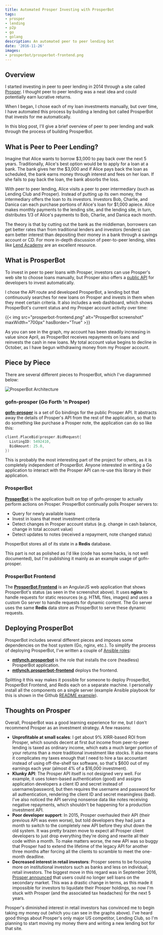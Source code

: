 ```yaml
---
title: Automated Prosper Investing with ProsperBot
tags:
- prosper
- lending
- p2p
- go
- golang
description: An automated peer to peer lending bot
date: '2016-11-26'
images:
- prosperbot/prosperbot-frontend.png
---
```


## Overview

I started investing in peer to peer lending in 2014 through a site called [Prosper](https://www.prosper.com/). I thought peer to peer lending was a neat idea and could potentially earn lucrative returns.

When I began, I chose each of my loan investments manually, but over time, I have automated this process by building a lending bot called ProsperBot that invests for me automatically.

In this blog post, I'll give a brief overview of peer to peer lending and walk through the process of building ProsperBot.

## What is Peer to Peer Lending?

Imagine that Alice wants to borrow $3,000 to pay back over the next 5 years. Traditionally, Alice's best option would be to apply for a loan at a bank. The bank gives her the $3,000 and if Alice pays back the loan as scheduled, the bank earns money through interest and fees on her loan. If she fails to pay back the loan, the bank absorbs the loss.

With peer to peer lending, Alice visits a peer to peer intermediary (such as Lending Club and Prosper). Instead of putting up its own money, the intermediary offers the loan to its investors. Investors Bob, Charlie, and Danica can each purchase portions of Alice's loan for $1,000 apiece. Alice makes monthly payments to the lending site, and the lending site, in turn, distributes 1/3 of Alice's payments to Bob, Charlie, and Danica each month.

The theory is that by cutting out the bank as the middleman, borrowers can get better rates than from traditional lenders and investors (lenders) can earn better interest than depositing their money in a bank through a savings account or CD. For more in-depth discussion of peer-to-peer lending, sites like [Lend Academy](http://www.lendacademy.com/) are an excellent resource.

## What is ProsperBot

To invest in peer to peer loans with Prosper, investors can use Prosper's web site to choose loans manually, but Prosper also offers a [public API](https://developers.prosper.com/) for developers to invest automatically.

I chose the API route and developed ProsperBot, a lending bot that continuously searches for new loans on Prosper and invests in them when they meet certain criteria. It also includes a web dashboard, which shows ProsperBot's current status and my Prosper account activity over time:

{{< img src="prosperbot-frontend.png" alt="ProsperBot screenshot" maxWidth="700px" hasBorder="True" >}}

As you can see in the graph, my account has been steadily increasing in value since April, as ProsperBot receives repayments on loans and reinvests the cash in new loans. My total account value begins to decline in October, as I have begun withdrawing money from my Prosper account.

## Piece by Piece

There are several different pieces to ProsperBot, which I've diagrammed below:

![ProsperBot Architecture](https://docs.google.com/drawings/d/1QMUzdufLQ5Ks3TOvmNd0ScuRk0U4QfxewHvXcQtSfnI/pub?w=1056&amp;h=784)

### gofn-prosper (Go Forth 'n Prosper)

**[gofn-prosper](https://github.com/mtlynch/gofn-prosper)** is a set of Go bindings for the public Prosper API. It abstracts away the details of Prosper's API from the rest of the application, so that to do something like purchase a Prosper note, the application can do so like this:

```go
client.PlaceBid(prosper.BidRequest{
  ListingID: 5492410,
  BidAmount: 25.0,
})
```

This is probably the most interesting part of the project for others, as it is completely independent of ProsperBot. Anyone interested in writing a Go application to interact with the Prosper API can re-use this library in their application.

### ProsperBot

**[ProsperBot](https://github.com/mtlynch/prosperbot)** is the application built on top of gofn-prosper to actually perform actions on Prosper. ProsperBot continually polls Prosper servers to:

* Query for newly available loans
* Invest in loans that meet investment criteria
* Detect changes in Prosper account status (e.g. change in cash balance, change in total account value)
* Detect updates to notes (received a repayment, note changed status)

ProsperBot stores all of its state in a **Redis** database.

This part is not as polished as I'd like (code has some hacks, is not well documented), but I'm publishing it mainly as an example usage of gofn-prosper.

### ProsperBot Frontend

The **[ProsperBot Frontend](https://github.com/mtlynch/prosperbot-frontend)** is an AngularJS web application that shows ProsperBot's status (as seen in the screenshot above). It uses **nginx** to handle requests for static resources (e.g. HTML files, images) and uses a custom Go server to handle requests for dynamic content. The Go server uses the same **Redis** data store as ProsperBot to serve these dynamic requests.

## Deploying ProsperBot

ProsperBot includes several different pieces and imposes some dependencies on the host system (Go, nginx, etc.). To simplify the process of deploying ProsperBot, I've written a couple of [Ansible roles](https://www.ansible.com/):

* **[mtlynch.prosperbot](https://galaxy.ansible.com/mtlynch/prosperbot/)** is the role that installs the core (headless) ProsperBot application.
* **[mtlynch.prosperbot-frontend](https://galaxy.ansible.com/mtlynch/prosperbot-frontend/)** deploys the frontend.

Splitting it this way makes it possible for someone to deploy ProsperBot, ProsperBot Frontend, and Redis each on a separate machine. I personally install all the components on a single server (example Ansible playbook for this is shown in the Github [README example](https://github.com/mtlynch/ansible-role-prosperbot-frontend#example-playbook)).

## Thoughts on Prosper

Overall, ProsperBot was a good learning experience for me, but I don't recommend Prosper as an investment strategy. A few reasons:

* **Unprofitable at small scales**: I get about 9% XIRR-based ROI from Prosper, which sounds decent at first *but* income from peer-to-peer lending is taxed as ordinary income, which eats a much larger portion of your returns than a more traditional investment like stocks. It also means it complicates my taxes enough that I need to hire a tax accountant instead of using off-the-shelf tax software, so that's $600 out of my earnings each year (almost 4% of a $16,000 investment).
* **Klunky API**: The Prosper API itself is not designed very well. For example, it uses token-based authentication (good) and assigns application developers a client ID and secret instead of username/password, but then requires the username and password for all authentication, rendering the client ID and secret meaningless (bad). I've also noticed the API serving nonsense data like notes receiving negative repayments, which shouldn't be happening for a production investment API.
* **Poor developer support**: In 2015, Prosper overhauled their API (their previous API was even worse), but told developers they had just a month to switch to the completely new API before they shut down the old system. It was pretty brazen move to expect all Prosper client developers to just drop everything they're doing and rewrite all their code within a month. To make matters worse, the new API was so buggy that Prosper had to extend the lifetime of the legacy API for another three months after forcing all the clients to scramble to meet the one-month deadline.
* **Decreased interest in retail investors**: Prosper seems to be focusing more on institutional investors such as banks and less on individual, retail investors. The biggest move in this regard was in September 2016, [Prosper announced](http://forum.lendacademy.com/index.php/topic,4104.0.html) that users could no longer sell loans on the secondary market. This was a drastic change in terms, as this made it impossible for investors to liquidate their Prosper holdings, so now I'm stuck with Prosper (and the associated tax headaches) for the next 5 years.

Prosper's diminished interest in retail investors has convinced me to begin taking my money out (which you can see in the graphs above). I've heard good things about Prosper's only major US competitor, Lending Club, so I'm planning to start moving my money there and writing a new lending bot for that site.
